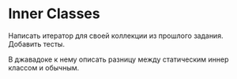 # Inner Classes

Написать итератор для своей коллекции из прошлого задания. Добавить тесты.

В джавадоке к нему описать разницу между статическим иннер классом и обычным.
